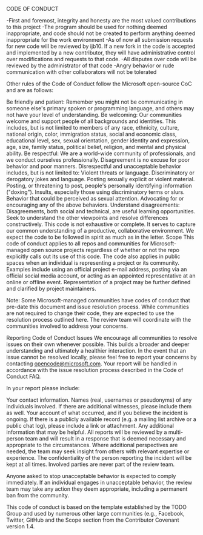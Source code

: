 CODE OF CONDUCT

-First and foremost, integrity and honesty are the most valued contributions to this project
-The program should be used for nothing deemed inappropriate, and code should not be created to perform
anything deemed inappropriate for the work environment
-As of now all submission requests for new code will be reviewed by ijb10. If a new fork in the code is accepted and implemented by a new
contributor, they will have administrative control over modifications and requests to that code. 
-All disputes over code will be reviewed by the administrator of that code
-Angry behavior or rude communication with other collaborators will not be tolerated
 
 
Other rules of the Code of Conduct follow the Microsoft open-source CoC and are as follows:


Be friendly and patient: Remember you might not be communicating in someone else's primary spoken or programming language, and others may not have your level of understanding.
Be welcoming: Our communities welcome and support people of all backgrounds and identities. This includes, but is not limited to members of any race, ethnicity, culture, national origin, color, immigration status, social and economic class, educational level, sex, sexual orientation, gender identity and expression, age, size, family status, political belief, religion, and mental and physical ability.
Be respectful: We are a world-wide community of professionals, and we conduct ourselves professionally. Disagreement is no excuse for poor behavior and poor manners. Disrespectful and unacceptable behavior includes, but is not limited to:
Violent threats or language.
Discriminatory or derogatory jokes and language.
Posting sexually explicit or violent material.
Posting, or threatening to post, people's personally identifying information ("doxing").
Insults, especially those using discriminatory terms or slurs.
Behavior that could be perceived as sexual attention.
Advocating for or encouraging any of the above behaviors.
Understand disagreements: Disagreements, both social and technical, are useful learning opportunities. Seek to understand the other viewpoints and resolve differences constructively.
This code is not exhaustive or complete. It serves to capture our common understanding of a productive, collaborative environment. We expect the code to be followed in spirit as much as in the letter.
Scope
This code of conduct applies to all repos and communities for Microsoft-managed open source projects regardless of whether or not the repo explicitly calls out its use of this code. The code also applies in public spaces when an individual is representing a project or its community. Examples include using an official project e-mail address, posting via an official social media account, or acting as an appointed representative at an online or offline event. Representation of a project may be further defined and clarified by project maintainers.

Note: Some Microsoft-managed communities have codes of conduct that pre-date this document and issue resolution process. While communities are not required to change their code, they are expected to use the resolution process outlined here. The review team will coordinate with the communities involved to address your concerns.

Reporting Code of Conduct Issues
We encourage all communities to resolve issues on their own whenever possible. This builds a broader and deeper understanding and ultimately a healthier interaction. In the event that an issue cannot be resolved locally, please feel free to report your concerns by contacting opencode@microsoft.com. Your report will be handled in accordance with the issue resolution process described in the Code of Conduct FAQ.

In your report please include:

Your contact information.
Names (real, usernames or pseudonyms) of any individuals involved. If there are additional witnesses, please include them as well.
Your account of what occurred, and if you believe the incident is ongoing. If there is a publicly available record (e.g. a mailing list archive or a public chat log), please include a link or attachment.
Any additional information that may be helpful.
All reports will be reviewed by a multi-person team and will result in a response that is deemed necessary and appropriate to the circumstances. Where additional perspectives are needed, the team may seek insight from others with relevant expertise or experience. The confidentiality of the person reporting the incident will be kept at all times. Involved parties are never part of the review team.

Anyone asked to stop unacceptable behavior is expected to comply immediately. If an individual engages in unacceptable behavior, the review team may take any action they deem appropriate, including a permanent ban from the community.

This code of conduct is based on the template established by the TODO Group and used by numerous other large communities (e.g., Facebook, Twitter, GitHub and the Scope section from the Contributor Covenant version 1.4.